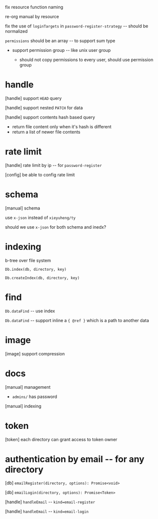 fix resource function naming

re-org manual by resource

fix the use of `loginTargets` in  `password-register-strategy` -- should be normalized

`permissions` should be an array -- to support sum type

- support permission group -- like unix user group

  - should not copy permissions to every user, should use permission group

# handle

[handle] support `HEAD` query

[handle] support nested `PATCH` for data

[handle] support contents hash based query

- return file content only when it's hash is different
- return a list of newer file contents

# rate limit

[handle] rate limit by ip -- for `password-register`

[config] be able to config rate limit

# schema

[manual] schema

use `x-json` instead of `xieyuheng/ty`

should we use `x-json` for both schema and inedx?

# indexing

b-tree over file system

`Db.index(db, directory, key)`

`Db.createIndex(db, directory, key)`

# find

`Db.dataFind` -- use index

`Db.dataFind` -- support inline a `{ @ref }` which is a path to another data

# image

[image] support compression

# docs

[manual] management

- `admins/` has password

[manual] indexing

# token

[token] each directory can grant access to token owner

# authentication by email -- for any directory

[db] `emailRegister(directory, options): Promise<void>`

[db] `emailLogin(directory, options): Promise<Token>`

[handle] `handleEmail` -- `kind=email-register`

[handle] `handleEmail` -- `kind=email-login`
